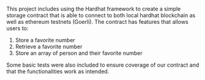 This project includes using the Hardhat framework to create a simple storage contract that is able to connect to both local hardhat blockchain as well as ethereum testnets (Goerli).
The contract has features that allows users to:
1. Store a favorite number
2. Retrieve a favorite number
3. Store an array of person and their favorite number

Some basic tests were also included to ensure coverage of our contract and that the functionalities work as intended.
